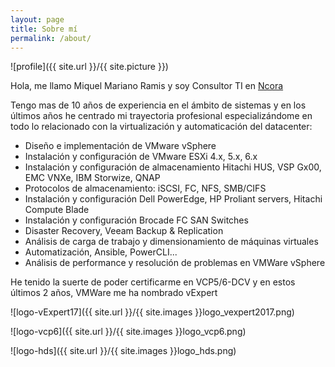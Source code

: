 ```yaml
---
layout: page
title: Sobre mí
permalink: /about/
---
```


![profile]({{ site.url }}/{{ site.picture }}) 

Hola, me llamo Miquel Mariano Ramis y soy Consultor TI en [Ncora](https://www.ncora.com/)

Tengo mas de 10 años de experiencia en el ámbito de sistemas y en los últimos años he centrado mi trayectoria profesional especializándome en todo lo relacionado con la virtualización y automaticación del datacenter:

 - Diseño e implementación de VMware vSphere
 - Instalación y configuración de VMware ESXi 4.x, 5.x, 6.x
 - Instalación y configuración de almacenamiento Hitachi HUS, VSP Gx00, EMC VNXe, IBM Storwize, QNAP
 - Protocolos de almacenamiento: iSCSI, FC, NFS, SMB/CIFS
 - Instalación y configuración Dell PowerEdge, HP Proliant servers, Hitachi Compute Blade
 - Instalación y configuración Brocade FC SAN Switches
 - Disaster Recovery, Veeam Backup & Replication
 - Análisis de carga de trabajo y dimensionamiento de máquinas virtuales
 - Automatización, Ansible, PowerCLI...
 - Análisis de performance y resolución de problemas en VMWare vSphere

He tenido la suerte de poder certificarme en VCP5/6-DCV y en estos últimos 2 años, VMWare me ha nombrado vExpert

![logo-vExpert17]({{ site.url }}/{{ site.images }}logo_vexpert2017.png) 

![logo-vcp6]({{ site.url }}/{{ site.images }}logo_vcp6.png) 

![logo-hds]({{ site.url }}/{{ site.images }}logo_hds.png) 

